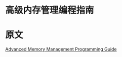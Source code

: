 # 高级内存管理编程指南


# 原文

[Advanced Memory Management Programming Guide](https://developer.apple.com/library/archive/documentation/Cocoa/Conceptual/MemoryMgmt/Articles/mmRules.html)

